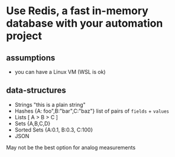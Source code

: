 # Use Redis, a fast in-memory database with your automation project

## assumptions

- you can have a Linux VM (WSL is ok)

## data-structures

- Strings "this is a plain string"
- Hashes {A: foo",B:"bar",C:"baz"} list of pairs of `fields` + `values`
- Lists [ A > B > C ]
- Sets {A,B,C,D}
- Sorted Sets {A:0.1, B:0.3, C:100}
- JSON

May not be the best option for analog measurements

